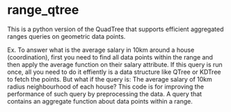 # range_qtree
This is a python version of the QuadTree that supports efficient aggregated ranges queries on geometric data points.

Ex. To answer what is the average salary in 10km around a house (coordination), first you need to find all data points within the range and then apply the average function on their salary attribute. If this query is run once, all you need to do it effiently is a data structure like QTree or KDTree to fetch the points. But what if the query is: The average salary of 10km radius neighbourhood of each house? This code is for improving the performance of such query by preprocessing the data. A query that contains an aggregate function about data points within a range.
